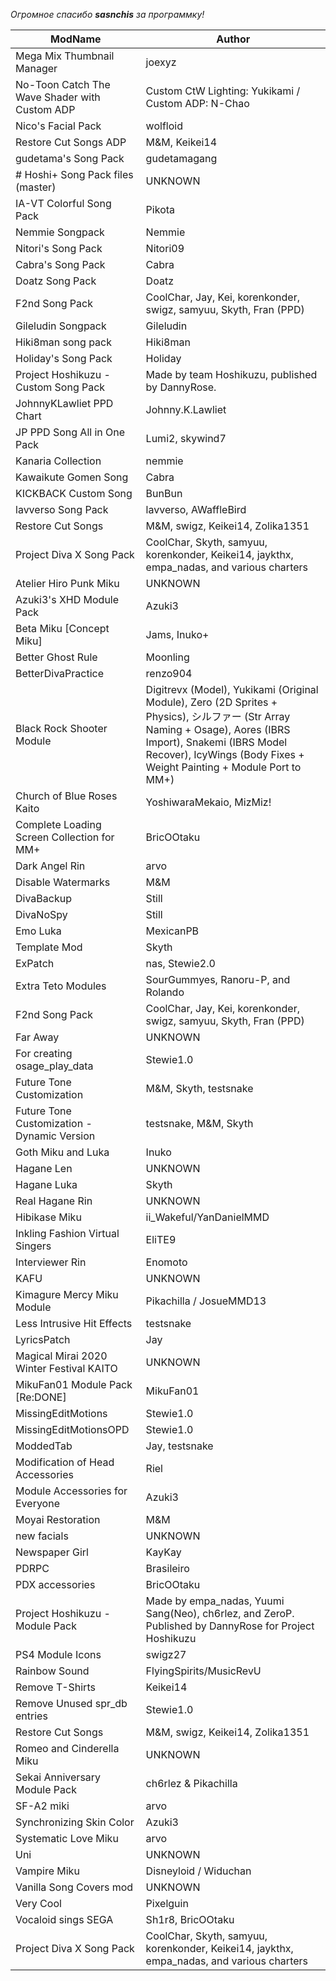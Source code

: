 *Огромное спасибо **sasnchis** за программку!*

| ModName                                       | Author                                                                                                                                                                                                                        |
| --------------------------------------------- | ----------------------------------------------------------------------------------------------------------------------------------------------------------------------------------------------------------------------------- |
| Mega Mix Thumbnail Manager                    | joexyz                                                                                                                                                                                                                        |
| No-Toon Catch The Wave Shader with Custom ADP | Custom CtW Lighting: Yukikami / Custom ADP: N-Chao                                                                                                                                                                            |
| Nico's Facial Pack                            | wolfloid                                                                                                                                                                                                                      |
| Restore Cut Songs ADP                         | M&M, Keikei14                                                                                                                                                                                                                 |
| gudetama's Song Pack                          | gudetamagang                                                                                                                                                                                                                  |
| # Hoshi+ Song Pack files (master)             | UNKNOWN                                                                                                                                                                                                                       |
| IA-VT Colorful Song Pack                      | Pikota                                                                                                                                                                                                                        |
| Nemmie Songpack                               | Nemmie                                                                                                                                                                                                                        |
| Nitori's Song Pack                            | Nitori09                                                                                                                                                                                                                      |
| Cabra's Song Pack                             | Cabra                                                                                                                                                                                                                         |
| Doatz Song Pack                               | Doatz                                                                                                                                                                                                                         |
| F2nd Song Pack                                | CoolChar, Jay, Kei, korenkonder, swigz, samyuu, Skyth, Fran (PPD)                                                                                                                                                             |
| Gileludin Songpack                            | Gileludin                                                                                                                                                                                                                     |
| Hiki8man song pack                            | Hiki8man                                                                                                                                                                                                                      |
| Holiday's Song Pack                           | Holiday                                                                                                                                                                                                                       |
| Project Hoshikuzu - Custom Song Pack          | Made by team Hoshikuzu, published by DannyRose.                                                                                                                                                                               |
| JohnnyKLawliet PPD Chart                      | Johnny.K.Lawliet                                                                                                                                                                                                              |
| JP PPD Song All in One Pack                   | Lumi2, skywind7                                                                                                                                                                                                               |
| Kanaria Collection                            | nemmie                                                                                                                                                                                                                        |
| Kawaikute Gomen Song                          | Cabra                                                                                                                                                                                                                         |
| KICKBACK Custom Song                          | BunBun                                                                                                                                                                                                                        |
| lavverso Song Pack                            | lavverso, AWaffleBird                                                                                                                                                                                                         |
| Restore Cut Songs                             | M&M, swigz, Keikei14, Zolika1351                                                                                                                                                                                              |
| Project Diva X Song Pack                      | CoolChar, Skyth, samyuu, korenkonder, Keikei14, jaykthx, empa_nadas, and various charters                                                                                                                                     |
| Atelier Hiro Punk Miku                        | UNKNOWN                                                                                                                                                                                                                       |
| Azuki3's XHD Module Pack                      | Azuki3                                                                                                                                                                                                                        |
| Beta Miku [Concept Miku]                      | Jams, Inuko+                                                                                                                                                                                                                  |
| Better Ghost Rule                             | Moonling                                                                                                                                                                                                                      |
| BetterDivaPractice                            | renzo904                                                                                                                                                                                                                      |
| Black Rock Shooter Module                     | Digitrevx (Model), Yukikami (Original Module), Zero (2D Sprites + Physics), シルファー (Str Array Naming + Osage), Aores (IBRS Import), Snakemi (IBRS Model Recover), IcyWings (Body Fixes + Weight Painting + Module Port to MM+) |
| Church of Blue Roses Kaito                    | YoshiwaraMekaio, MizMiz!                                                                                                                                                                                                      |
| Complete Loading Screen Collection for MM+    | BricOOtaku                                                                                                                                                                                                                    |
| Dark Angel Rin                                | arvo                                                                                                                                                                                                                          |
| Disable Watermarks                            | M&M                                                                                                                                                                                                                           |
| DivaBackup                                    | Still                                                                                                                                                                                                                         |
| DivaNoSpy                                     | Still                                                                                                                                                                                                                         |
| Emo Luka                                      | MexicanPB                                                                                                                                                                                                                     |
| Template Mod                                  | Skyth                                                                                                                                                                                                                         |
| ExPatch                                       | nas, Stewie2.0                                                                                                                                                                                                                |
| Extra Teto Modules                            | SourGummyes, Ranoru-P, and Rolando                                                                                                                                                                                            |
| F2nd Song Pack                                | CoolChar, Jay, Kei, korenkonder, swigz, samyuu, Skyth, Fran (PPD)                                                                                                                                                             |
| Far Away                                      | UNKNOWN                                                                                                                                                                                                                       |
| For creating osage_play_data                  | Stewie1.0                                                                                                                                                                                                                     |
| Future Tone Customization                     | M&M, Skyth, testsnake                                                                                                                                                                                                         |
| Future Tone Customization - Dynamic Version   | testsnake, M&M, Skyth                                                                                                                                                                                                         |
| Goth Miku and Luka                            | Inuko                                                                                                                                                                                                                         |
| Hagane Len                                    | UNKNOWN                                                                                                                                                                                                                       |
| Hagane Luka                                   | Skyth                                                                                                                                                                                                                         |
| Real Hagane Rin                               | UNKNOWN                                                                                                                                                                                                                       |
| Hibikase Miku                                 | ii_Wakeful/YanDanielMMD                                                                                                                                                                                                       |
| Inkling Fashion Virtual Singers               | EliTE9                                                                                                                                                                                                                        |
| Interviewer Rin                               | Enomoto                                                                                                                                                                                                                       |
| KAFU                                          | UNKNOWN                                                                                                                                                                                                                       |
| Kimagure Mercy Miku Module                    | Pikachilla / JosueMMD13                                                                                                                                                                                                       |
| Less Intrusive Hit Effects                    | testsnake                                                                                                                                                                                                                     |
| LyricsPatch                                   | Jay                                                                                                                                                                                                                           |
| Magical Mirai 2020 Winter Festival KAITO      | UNKNOWN                                                                                                                                                                                                                       |
| MikuFan01 Module Pack [Re:DONE]               | MikuFan01                                                                                                                                                                                                                     |
| MissingEditMotions                            | Stewie1.0                                                                                                                                                                                                                     |
| MissingEditMotionsOPD                         | Stewie1.0                                                                                                                                                                                                                     |
| ModdedTab                                     | Jay, testsnake                                                                                                                                                                                                                |
| Modification of Head Accessories              | Riel                                                                                                                                                                                                                          |
| Module Accessories for Everyone               | Azuki3                                                                                                                                                                                                                        |
| Moyai Restoration                             | M&M                                                                                                                                                                                                                           |
| new facials                                   | UNKNOWN                                                                                                                                                                                                                       |
| Newspaper Girl                                | KayKay                                                                                                                                                                                                                        |
| PDRPC                                         | Brasileiro                                                                                                                                                                                                                    |
| PDX accessories                               | BricOOtaku                                                                                                                                                                                                                    |
| Project Hoshikuzu - Module Pack               | Made by empa_nadas, Yuumi Sang(Neo), ch6rlez, and ZeroP. Published by DannyRose for Project Hoshikuzu                                                                                                                         |
| PS4 Module Icons                              | swigz27                                                                                                                                                                                                                       |
| Rainbow Sound                                 | FlyingSpirits/MusicRevU                                                                                                                                                                                                       |
| Remove T-Shirts                               | Keikei14                                                                                                                                                                                                                      |
| Remove Unused spr_db entries                  | Stewie1.0                                                                                                                                                                                                                     |
| Restore Cut Songs                             | M&M, swigz, Keikei14, Zolika1351                                                                                                                                                                                              |
| Romeo and Cinderella Miku                     | UNKNOWN                                                                                                                                                                                                                       |
| Sekai Anniversary Module Pack                 | ch6rlez & Pikachilla                                                                                                                                                                                                          |
| SF-A2 miki                                    | arvo                                                                                                                                                                                                                          |
| Synchronizing Skin Color                      | Azuki3                                                                                                                                                                                                                        |
| Systematic Love Miku                          | arvo                                                                                                                                                                                                                          |
| Uni                                           | UNKNOWN                                                                                                                                                                                                                       |
| Vampire Miku                                  | Disneyloid / Widuchan                                                                                                                                                                                                         |
| Vanilla Song Covers mod                       | UNKNOWN                                                                                                                                                                                                                       |
| Very Cool                                     | Pixelguin                                                                                                                                                                                                                     |
| Vocaloid sings SEGA                           | Sh1r8, BricOOtaku                                                                                                                                                                                                             |
| Project Diva X Song Pack                      | CoolChar, Skyth, samyuu, korenkonder, Keikei14, jaykthx, empa_nadas, and various charters                                                                                                                                     |